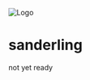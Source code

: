 ![Logo](https://raw.githubusercontent.com/elmar-chen/sanderling/master/logo.png)
# sanderling
not yet ready
